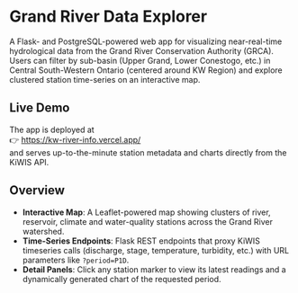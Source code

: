 # Grand River Data Explorer

A Flask- and PostgreSQL-powered web app for visualizing near-real-time hydrological data from the Grand River Conservation Authority (GRCA). Users can filter by sub-basin (Upper Grand, Lower Conestogo, etc.) in Central South-Western Ontario (centered around KW Region) and explore clustered station time-series on an interactive map.

## Live Demo

The app is deployed at  
👉 https://kw-river-info.vercel.app/  
and serves up-to-the-minute station metadata and charts directly from the KiWIS API.

## Overview

- **Interactive Map**: A Leaflet-powered map showing clusters of river, reservoir, climate and water-quality stations across the Grand River watershed.
- **Time-Series Endpoints**: Flask REST endpoints that proxy KiWIS timeseries calls (discharge, stage, temperature, turbidity, etc.) with URL parameters like `?period=P1D`.
- **Detail Panels**: Click any station marker to view its latest readings and a dynamically generated chart of the requested period.



